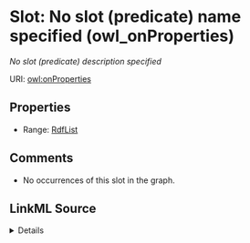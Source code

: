 

# Slot: No slot (predicate) name specified (owl_onProperties)


_No slot (predicate) description specified_







URI: [owl:onProperties](http://www.w3.org/2002/07/owl#onProperties)



<!-- no inheritance hierarchy -->








## Properties

* Range: [RdfList](../classes/RdfList.md)





## Comments

* No occurrences of this slot in the graph.



## LinkML Source

<details>

```yaml
name: owl_onProperties
description: No slot (predicate) description specified
title: No slot (predicate) name specified
comments:
- No occurrences of this slot in the graph.
from_schema: sawgraph-kg
rank: 1000
slot_uri: owl:onProperties
alias: owl_onProperties
union_of:
- '{''domain'': ''owl_Class''}'
- '{''domain'': ''owl_Restriction''}'
- '{''domain'': ''rdfs_Class''}'
range: rdf_List

```
</details>